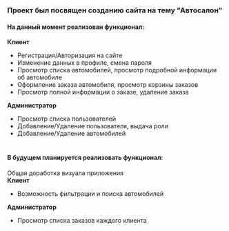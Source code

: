 ### Проект был посвящен созданию сайта на тему "Автосалон"  

#### На данный момент реализован функционал:  
**Клиент**  
- Регистрация/Авторизация на сайте  
- Изменение данных в профиле, смена пароля  
- Просмотр списка автомобилей, просмотр подробной информации об автомобиле  
- Оформление заказа автомобиля, просмотр корзины заказов  
- Просмотр полной информации о заказе, удаление заказа

**Администратор**  
- Просмотр списка пользователей  
- Добавление/Удаление пользователя, выдача роли  
- Добавление/Удаление автомобилей  

#

#### В будущем планируется реализовать функционал:  
Общая доработка визуала приложения  
**Клиент**  
- Возможность фильтрации и поиска автомобилей  

**Администратор**  
- Просмотр списка заказов каждого клиента

#


